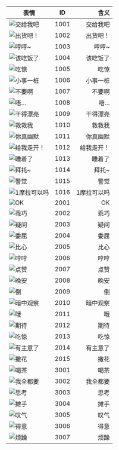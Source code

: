 |表情|ID|含义|
|-|:-:|-:|
|![交给我吧](1001.png)|1001|交给我吧|
|![出货吧！](1002.png)|1002|出货吧！|
|![哼哼~](1003.png)|1003|哼哼~|
|![该吃饭了](1004.png)|1004|该吃饭了|
|![吃惊](1005.png)|1005|吃惊|
|![小事一桩](1006.png)|1006|小事一桩|
|![不要啊](1007.png)|1007|不要啊|
|![唔…](1008.png)|1008|唔…|
|![干得漂亮](1009.png)|1009|干得漂亮|
|![救救我](1010.png)|1010|救救我|
|![你真幽默](1011.png)|1011|你真幽默|
|![给我走开！](1012.png)|1012|给我走开！|
|![睡着了](1013.png)|1013|睡着了|
|![拜托~](1014.png)|1014|拜托~|
|![警觉](1015.png)|1015|警觉|
|![1摩拉可以吗](1016.png)|1016|1摩拉可以吗|
|![OK](2001.png)|2001|OK|
|![乖巧](2002.png)|2002|乖巧|
|![疑问](2003.png)|2003|疑问|
|![委屈](2004.png)|2004|委屈|
|![比心](2005.png)|2005|比心|
|![哼哼](2006.png)|2006|哼哼|
|![点赞](2007.png)|2007|点赞|
|![晚安](2008.png)|2008|晚安|
|![倒](2009.png)|2009|倒|
|![暗中观察](2010.png)|2010|暗中观察|
|![哦](2011.png)|2011|哦|
|![期待](2012.png)|2012|期待|
|![吃惊](2013.png)|2013|吃惊|
|![有主意了](2014.png)|2014|有主意了|
|![撒花](2015.png)|2015|撒花|
|![喝茶](3001.png)|3001|喝茶|
|![我全都要](3002.png)|3002|我全都要|
|![思考](3003.png)|3003|思考|
|![摊手](3004.png)|3004|摊手|
|![叹气](3005.png)|3005|叹气|
|![得意](3006.png)|3006|得意|
|![烦躁](3007.png)|3007|烦躁|